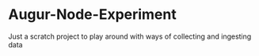 # Augur-Node-Experiment
Just a scratch project to play around with ways of collecting and ingesting data
